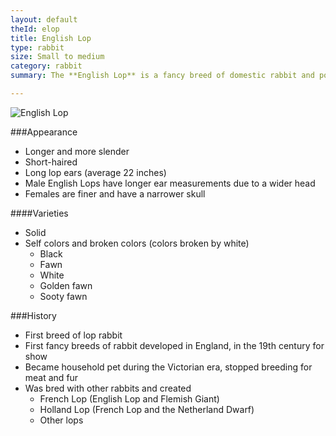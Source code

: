 ```yaml
---
layout: default
theId: elop
title: English Lop
type: rabbit
size: Small to medium
category: rabbit
summary: The **English Lop** is a fancy breed of domestic rabbit and possibly one of the oldest breeds of domestic rabbit.

---
```


<img src="http://upload.wikimedia.org/wikipedia/commons/e/ed/English_Lop_Rabbit.jpg" alt="English Lop">

###Appearance
- Longer and more slender
- Short-haired
- Long lop ears (average 22 inches)
- Male English Lops have longer ear measurements due to a wider head
- Females are finer and have a narrower skull 

####Varieties
- Solid
- Self colors and broken colors (colors broken by white)
	- Black
	- Fawn
	- White
	- Golden fawn
	- Sooty fawn

###History
- First breed of lop rabbit
- First fancy breeds of rabbit developed in England, in the 19th century for show
-  Became household pet during the Victorian era, stopped breeding for meat and fur
-  Was bred with other rabbits and created
	-  French Lop (English Lop and Flemish Giant)
	-  Holland Lop (French Lop and the Netherland Dwarf)
	- Other lops